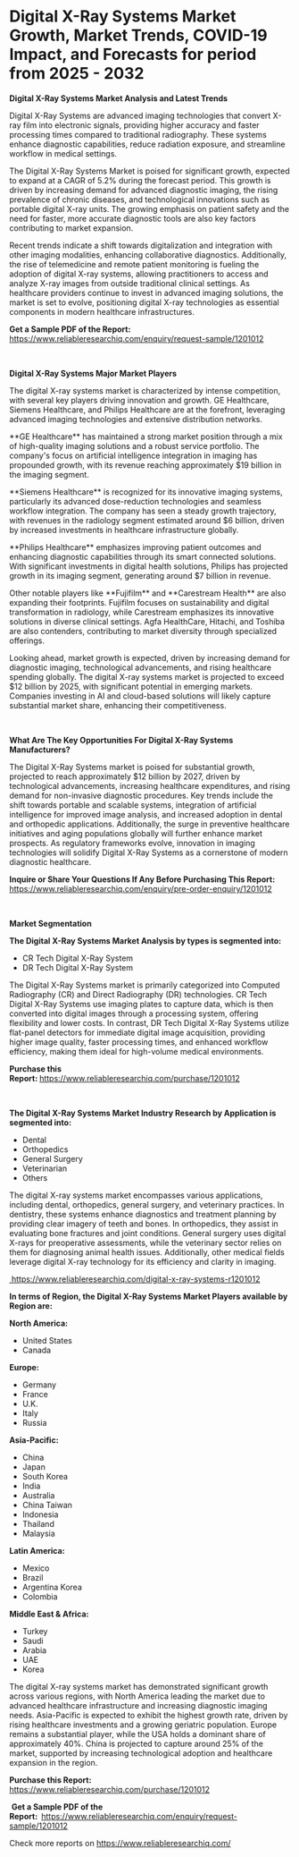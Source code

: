 <p><h1>Digital X-Ray Systems Market Growth, Market Trends, COVID-19 Impact, and Forecasts for period from 2025 - 2032</h1></p><p><strong>Digital X-Ray Systems Market Analysis and Latest Trends</strong></p>
<p><p>Digital X-Ray Systems are advanced imaging technologies that convert X-ray film into electronic signals, providing higher accuracy and faster processing times compared to traditional radiography. These systems enhance diagnostic capabilities, reduce radiation exposure, and streamline workflow in medical settings.</p><p>The Digital X-Ray Systems Market is poised for significant growth, expected to expand at a CAGR of 5.2% during the forecast period. This growth is driven by increasing demand for advanced diagnostic imaging, the rising prevalence of chronic diseases, and technological innovations such as portable digital X-ray units. The growing emphasis on patient safety and the need for faster, more accurate diagnostic tools are also key factors contributing to market expansion.</p><p>Recent trends indicate a shift towards digitalization and integration with other imaging modalities, enhancing collaborative diagnostics. Additionally, the rise of telemedicine and remote patient monitoring is fueling the adoption of digital X-ray systems, allowing practitioners to access and analyze X-ray images from outside traditional clinical settings. As healthcare providers continue to invest in advanced imaging solutions, the market is set to evolve, positioning digital X-ray technologies as essential components in modern healthcare infrastructures.</p></p>
<p><strong>Get a Sample PDF of the Report:&nbsp;</strong> <a href="https://www.reliableresearchiq.com/enquiry/request-sample/1201012?utm_campaign=2212&utm_medium=2&utm_source=Github&utm_content=ia&utm_term=22032025&utm_id=digital-x-ray-systems">https://www.reliableresearchiq.com/enquiry/request-sample/1201012</a></p>
<p>&nbsp;</p>
<p><strong>Digital X-Ray Systems Major Market Players</strong></p>
<p><p>The digital X-ray systems market is characterized by intense competition, with several key players driving innovation and growth. GE Healthcare, Siemens Healthcare, and Philips Healthcare are at the forefront, leveraging advanced imaging technologies and extensive distribution networks. </p><p>**GE Healthcare** has maintained a strong market position through a mix of high-quality imaging solutions and a robust service portfolio. The company's focus on artificial intelligence integration in imaging has propounded growth, with its revenue reaching approximately $19 billion in the imaging segment.</p><p>**Siemens Healthcare** is recognized for its innovative imaging systems, particularly its advanced dose-reduction technologies and seamless workflow integration. The company has seen a steady growth trajectory, with revenues in the radiology segment estimated around $6 billion, driven by increased investments in healthcare infrastructure globally.</p><p>**Philips Healthcare** emphasizes improving patient outcomes and enhancing diagnostic capabilities through its smart connected solutions. With significant investments in digital health solutions, Philips has projected growth in its imaging segment, generating around $7 billion in revenue.</p><p>Other notable players like **Fujifilm** and **Carestream Health** are also expanding their footprints. Fujifilm focuses on sustainability and digital transformation in radiology, while Carestream emphasizes its innovative solutions in diverse clinical settings. Agfa HealthCare, Hitachi, and Toshiba are also contenders, contributing to market diversity through specialized offerings.</p><p>Looking ahead, market growth is expected, driven by increasing demand for diagnostic imaging, technological advancements, and rising healthcare spending globally. The digital X-ray systems market is projected to exceed $12 billion by 2025, with significant potential in emerging markets. Companies investing in AI and cloud-based solutions will likely capture substantial market share, enhancing their competitiveness.</p></p>
<p>&nbsp;</p>
<p><strong>What Are The Key Opportunities For Digital X-Ray Systems Manufacturers?</strong></p>
<p><p>The Digital X-Ray Systems market is poised for substantial growth, projected to reach approximately $12 billion by 2027, driven by technological advancements, increasing healthcare expenditures, and rising demand for non-invasive diagnostic procedures. Key trends include the shift towards portable and scalable systems, integration of artificial intelligence for improved image analysis, and increased adoption in dental and orthopedic applications. Additionally, the surge in preventive healthcare initiatives and aging populations globally will further enhance market prospects. As regulatory frameworks evolve, innovation in imaging technologies will solidify Digital X-Ray Systems as a cornerstone of modern diagnostic healthcare.</p></p>
<p><strong>Inquire or Share Your Questions If Any Before Purchasing This Report:</strong> <a href="https://www.reliableresearchiq.com/enquiry/pre-order-enquiry/1201012?utm_campaign=2212&utm_medium=2&utm_source=Github&utm_content=ia&utm_term=22032025&utm_id=digital-x-ray-systems">https://www.reliableresearchiq.com/enquiry/pre-order-enquiry/1201012</a></p>
<p>&nbsp;</p>
<p><strong>Market Segmentation</strong></p>
<p><strong>The Digital X-Ray Systems Market Analysis by types is segmented into:</strong></p>
<p><ul><li>CR Tech Digital X-Ray System</li><li>DR Tech Digital X-Ray System</li></ul></p>
<p><p>The Digital X-Ray Systems market is primarily categorized into Computed Radiography (CR) and Direct Radiography (DR) technologies. CR Tech Digital X-Ray Systems use imaging plates to capture data, which is then converted into digital images through a processing system, offering flexibility and lower costs. In contrast, DR Tech Digital X-Ray Systems utilize flat-panel detectors for immediate digital image acquisition, providing higher image quality, faster processing times, and enhanced workflow efficiency, making them ideal for high-volume medical environments.</p></p>
<p><strong>Purchase this Report:&nbsp;</strong><a href="https://www.reliableresearchiq.com/purchase/1201012?utm_campaign=2212&utm_medium=2&utm_source=Github&utm_content=ia&utm_term=22032025&utm_id=digital-x-ray-systems">https://www.reliableresearchiq.com/purchase/1201012</a></p>
<p>&nbsp;</p>
<p><strong>The Digital X-Ray Systems Market Industry Research by Application is segmented into:</strong></p>
<p><ul><li>Dental</li><li>Orthopedics</li><li>General Surgery</li><li>Veterinarian</li><li>Others</li></ul></p>
<p><p>The digital X-ray systems market encompasses various applications, including dental, orthopedics, general surgery, and veterinary practices. In dentistry, these systems enhance diagnostics and treatment planning by providing clear imagery of teeth and bones. In orthopedics, they assist in evaluating bone fractures and joint conditions. General surgery uses digital X-rays for preoperative assessments, while the veterinary sector relies on them for diagnosing animal health issues. Additionally, other medical fields leverage digital X-ray technology for its efficiency and clarity in imaging.</p></p>
<p><a href="https://www.reliableresearchiq.com/digital-x-ray-systems-r1201012?utm_campaign=2212&utm_medium=2&utm_source=Github&utm_content=ia&utm_term=22032025&utm_id=digital-x-ray-systems">&nbsp;https://www.reliableresearchiq.com/digital-x-ray-systems-r1201012</a></p>
<p><strong>In terms of Region, the Digital X-Ray Systems Market Players available by Region are:</strong></p>
<p>
    <p> <strong> North America: </strong>
        <ul>
            <li>United States</li>
            <li>Canada</li>
        </ul>
        </p> 
    <p> <strong> Europe: </strong>
        <ul>
            <li>Germany</li>
            <li>France</li>
            <li>U.K.</li>
            <li>Italy</li>
            <li>Russia</li>
        </ul>
        </p> 
    <p> <strong> Asia-Pacific: </strong>
        <ul>
            <li>China</li>
            <li>Japan</li>
            <li>South Korea</li>
            <li>India</li>
            <li>Australia</li>
            <li>China Taiwan</li>
            <li>Indonesia</li>
            <li>Thailand</li>
            <li>Malaysia</li>
        </ul>
        </p> 
    <p> <strong> Latin America: </strong>
        <ul>
            <li>Mexico</li>
            <li>Brazil</li>
            <li>Argentina Korea</li>
            <li>Colombia</li>
        </ul>
        </p> 
    <p> <strong> Middle East & Africa: </strong>
        <ul>
            <li>Turkey</li>
            <li>Saudi</li>
            <li>Arabia</li>
            <li>UAE</li>
            <li>Korea</li>
        </ul>
    </p>
    </p>
<p><p>The digital X-ray systems market has demonstrated significant growth across various regions, with North America leading the market due to advanced healthcare infrastructure and increasing diagnostic imaging needs. Asia-Pacific is expected to exhibit the highest growth rate, driven by rising healthcare investments and a growing geriatric population. Europe remains a substantial player, while the USA holds a dominant share of approximately 40%. China is projected to capture around 25% of the market, supported by increasing technological adoption and healthcare expansion in the region.</p></p>
<p><strong>Purchase this Report: </strong><a href="https://www.reliableresearchiq.com/purchase/1201012?utm_campaign=2212&utm_medium=2&utm_source=Github&utm_content=ia&utm_term=22032025&utm_id=digital-x-ray-systems">https://www.reliableresearchiq.com/purchase/1201012</a></p>
<p>&nbsp;<strong>Get a Sample PDF of the Report:&nbsp;&nbsp;</strong><a href="https://www.reliableresearchiq.com/enquiry/request-sample/1201012?utm_campaign=2212&utm_medium=2&utm_source=Github&utm_content=ia&utm_term=22032025&utm_id=digital-x-ray-systems">https://www.reliableresearchiq.com/enquiry/request-sample/1201012</a></p>
<p><strong></strong></p>
<p>Check more reports on <a href="https://www.reliableresearchiq.com/?utm_campaign=2212&utm_medium=2&utm_source=Github&utm_content=ia&utm_term=22032025&utm_id=digital-x-ray-systems">https://www.reliableresearchiq.com/</a></p>